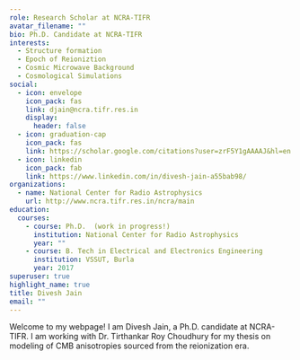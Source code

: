 ```yaml
---
role: Research Scholar at NCRA-TIFR
avatar_filename: ""
bio: Ph.D. Candidate at NCRA-TIFR
interests:
  - Structure formation
  - Epoch of Reioniztion
  - Cosmic Microwave Background
  - Cosmological Simulations
social:
  - icon: envelope
    icon_pack: fas
    link: djain@ncra.tifr.res.in
    display:
      header: false
  - icon: graduation-cap
    icon_pack: fas
    link: https://scholar.google.com/citations?user=zrF5Y1gAAAAJ&hl=en
  - icon: linkedin
    icon_pack: fab
    link: https://www.linkedin.com/in/divesh-jain-a55bab98/
organizations:
  - name: National Center for Radio Astrophysics
    url: http://www.ncra.tifr.res.in/ncra/main
education:
  courses:
    - course: Ph.D.  (work in progress!)
      institution: National Center for Radio Astrophysics
      year: ""
    - course: B. Tech in Electrical and Electronics Engineering
      institution: VSSUT, Burla
      year: 2017
superuser: true
highlight_name: true
title: Divesh Jain
email: ""
---
```

Welcome to my webpage! I am Divesh Jain, a Ph.D. candidate at NCRA-TIFR. I am working with Dr. Tirthankar Roy Choudhury for my thesis on modeling of CMB anisotropies sourced from the reionization era.